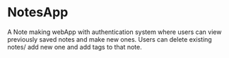 # NotesApp
A Note making webApp with authentication system where users can view previously saved notes and make new ones. Users can delete existing notes/ add new one and add
tags to that note.
